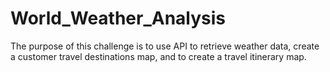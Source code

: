 # World_Weather_Analysis


The purpose of this challenge is to use API to retrieve weather data, create a customer travel destinations map, and to create a travel itinerary map. 
